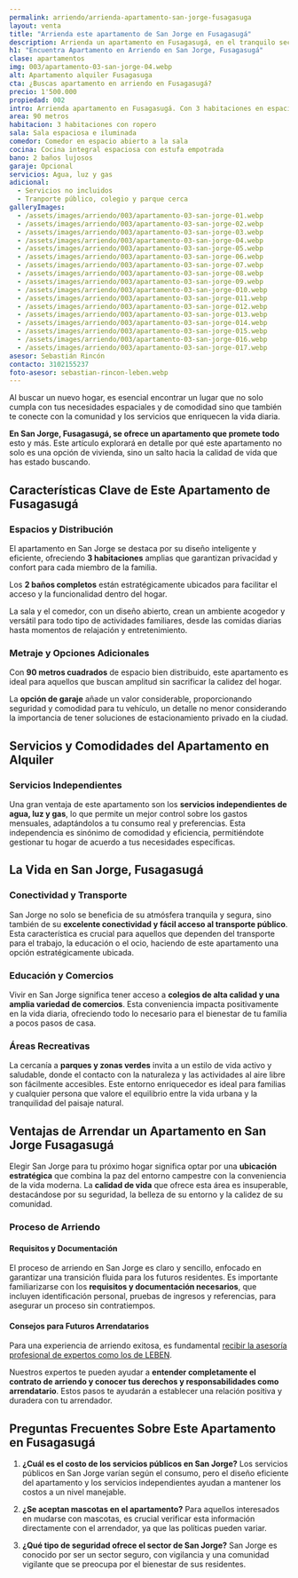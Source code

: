 ```yaml
---
permalink: arriendo/arrienda-apartamento-san-jorge-fusagasuga
layout: venta
title: "Arrienda este apartamento de San Jorge en Fusagasugá"
description: Arrienda un apartamento en Fusagasugá, en el tranquilo sector de San Jorge. Espacioso, con muebles modernos y todos los servicios | LEBEN
h1: "Encuentra Apartamento en Arriendo en San Jorge, Fusagasugá"
clase: apartamentos
img: 003/apartamento-03-san-jorge-04.webp
alt: Apartamento alquiler Fusagasuga
cta: ¿Buscas apartamento en arriendo en Fusagasugá?
precio: 1'500.000
propiedad: 002
intro: Arrienda apartamento en Fusagasugá. Con 3 habitaciones en espacios amoblados, en San Jorge
area: 90 metros
habitacion: 3 habitaciones con ropero
sala: Sala espaciosa e iluminada
comedor: Comedor en espacio abierto a la sala
cocina: Cocina integral espaciosa con estufa empotrada
bano: 2 baños lujosos
garaje: Opcional
servicios: Agua, luz y gas
adicional:
  - Servicios no incluidos
  - Tranporte público, colegio y parque cerca
galleryImages:
  - /assets/images/arriendo/003/apartamento-03-san-jorge-01.webp
  - /assets/images/arriendo/003/apartamento-03-san-jorge-02.webp
  - /assets/images/arriendo/003/apartamento-03-san-jorge-03.webp
  - /assets/images/arriendo/003/apartamento-03-san-jorge-04.webp
  - /assets/images/arriendo/003/apartamento-03-san-jorge-05.webp
  - /assets/images/arriendo/003/apartamento-03-san-jorge-06.webp
  - /assets/images/arriendo/003/apartamento-03-san-jorge-07.webp
  - /assets/images/arriendo/003/apartamento-03-san-jorge-08.webp
  - /assets/images/arriendo/003/apartamento-03-san-jorge-09.webp
  - /assets/images/arriendo/003/apartamento-03-san-jorge-010.webp
  - /assets/images/arriendo/003/apartamento-03-san-jorge-011.webp
  - /assets/images/arriendo/003/apartamento-03-san-jorge-012.webp
  - /assets/images/arriendo/003/apartamento-03-san-jorge-013.webp
  - /assets/images/arriendo/003/apartamento-03-san-jorge-014.webp
  - /assets/images/arriendo/003/apartamento-03-san-jorge-015.webp
  - /assets/images/arriendo/003/apartamento-03-san-jorge-016.webp
  - /assets/images/arriendo/003/apartamento-03-san-jorge-017.webp
asesor: Sebastián Rincón
contacto: 3102155237
foto-asesor: sebastian-rincon-leben.webp
---
```

Al buscar un nuevo hogar, es esencial encontrar un lugar que no solo cumpla con tus necesidades espaciales y de comodidad sino que también te conecte con la comunidad y los servicios que enriquecen la vida diaria.

**En San Jorge, Fusagasugá, se ofrece un apartamento que promete todo** esto y más. Este artículo explorará en detalle por qué este apartamento no solo es una opción de vivienda, sino un salto hacia la calidad de vida que has estado buscando.

## Características Clave de Este Apartamento de Fusagasugá

### Espacios y Distribución

El apartamento en San Jorge se destaca por su diseño inteligente y eficiente, ofreciendo **3 habitaciones** amplias que garantizan privacidad y confort para cada miembro de la familia.

Los **2 baños completos** están estratégicamente ubicados para facilitar el acceso y la funcionalidad dentro del hogar.

La sala y el comedor, con un diseño abierto, crean un ambiente acogedor y versátil para todo tipo de actividades familiares, desde las comidas diarias hasta momentos de relajación y entretenimiento.

### Metraje y Opciones Adicionales

Con **90 metros cuadrados** de espacio bien distribuido, este apartamento es ideal para aquellos que buscan amplitud sin sacrificar la calidez del hogar.

La **opción de garaje** añade un valor considerable, proporcionando seguridad y comodidad para tu vehículo, un detalle no menor considerando la importancia de tener soluciones de estacionamiento privado en la ciudad.

## Servicios y Comodidades del Apartamento en Alquiler

### Servicios Independientes

Una gran ventaja de este apartamento son los **servicios independientes de agua, luz y gas**, lo que permite un mejor control sobre los gastos mensuales, adaptándolos a tu consumo real y preferencias. Esta independencia es sinónimo de comodidad y eficiencia, permitiéndote gestionar tu hogar de acuerdo a tus necesidades específicas.

## La Vida en San Jorge, Fusagasugá

### Conectividad y Transporte

San Jorge no solo se beneficia de su atmósfera tranquila y segura, sino también de su **excelente conectividad y fácil acceso al transporte público**. Esta característica es crucial para aquellos que dependen del transporte para el trabajo, la educación o el ocio, haciendo de este apartamento una opción estratégicamente ubicada.

### Educación y Comercios

Vivir en San Jorge significa tener acceso a **colegios de alta calidad y una amplia variedad de comercios**. Esta conveniencia impacta positivamente en la vida diaria, ofreciendo todo lo necesario para el bienestar de tu familia a pocos pasos de casa.

### Áreas Recreativas

La cercanía a **parques y zonas verdes** invita a un estilo de vida activo y saludable, donde el contacto con la naturaleza y las actividades al aire libre son fácilmente accesibles. Este entorno enriquecedor es ideal para familias y cualquier persona que valore el equilibrio entre la vida urbana y la tranquilidad del paisaje natural.

## Ventajas de Arrendar un Apartamento en San Jorge Fusagasugá

Elegir San Jorge para tu próximo hogar significa optar por una **ubicación estratégica** que combina la paz del entorno campestre con la conveniencia de la vida moderna. La **calidad de vida** que ofrece esta área es insuperable, destacándose por su seguridad, la belleza de su entorno y la calidez de su comunidad.

### Proceso de Arriendo

#### Requisitos y Documentación

El proceso de arriendo en San Jorge es claro y sencillo, enfocado en garantizar una transición fluida para los futuros residentes. Es importante familiarizarse con los **requisitos y documentación necesarios**, que incluyen identificación personal, pruebas de ingresos y referencias, para asegurar un proceso sin contratiempos.

#### Consejos para Futuros Arrendatarios

Para una experiencia de arriendo exitosa, es fundamental [recibir la asesoría profesional de expertos como los de LEBEN](#asesor).

Nuestros expertos te pueden ayudar a **entender completamente el contrato de arriendo y conocer tus derechos y responsabilidades como arrendatario**. Estos pasos te ayudarán a establecer una relación positiva y duradera con tu arrendador.

## Preguntas Frecuentes Sobre Este Apartamento en Fusagasugá

1. **¿Cuál es el costo de los servicios públicos en San Jorge?**
   Los servicios públicos en San Jorge varían según el consumo, pero el diseño eficiente del apartamento y los servicios independientes ayudan a mantener los costos a un nivel manejable.

2. **¿Se aceptan mascotas en el apartamento?**
   Para aquellos interesados en mudarse con mascotas, es crucial verificar esta información directamente con el arrendador, ya que las políticas pueden variar.

3. **¿Qué tipo de seguridad ofrece el sector de San Jorge?**
   San Jorge es conocido por ser un sector seguro, con vigilancia y una comunidad vigilante que se preocupa por el bienestar de sus residentes.
